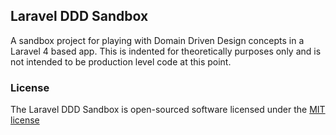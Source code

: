 ## Laravel DDD Sandbox

A sandbox project for playing with Domain Driven Design concepts in a Laravel 4 based app. This is indented for theoretically purposes only and is not intended to be production level code at this point.

### License

The Laravel DDD Sandbox  is open-sourced software licensed under the [MIT license](http://opensource.org/licenses/MIT)

